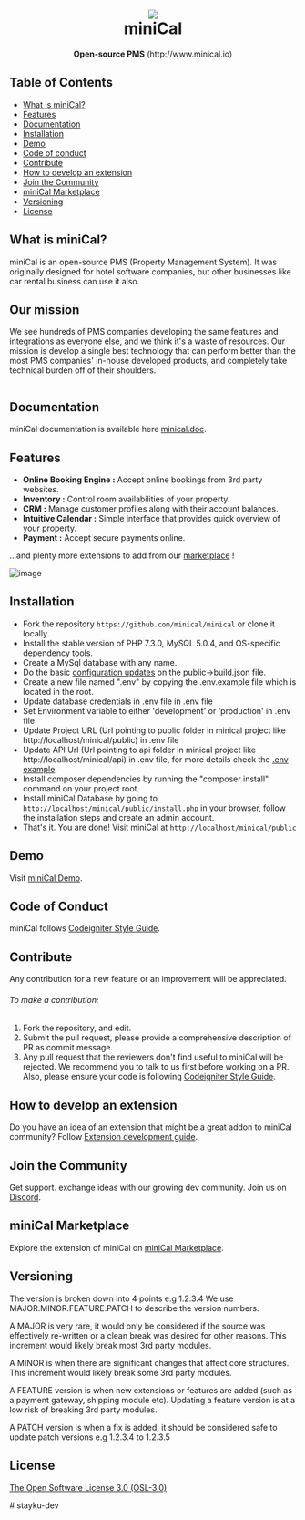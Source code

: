 
<p>
	<h1 align="center">
		<img src="https://user-images.githubusercontent.com/604232/125141099-e5e4f300-e0c8-11eb-9477-3e8601382ec9.png"/>
		<br/>
	miniCal</h1>
</p>


<p align="center">
	<b>Open-source PMS</b> (http://www.minical.io)	
</p>

## Table of Contents

* [What is miniCal?](#what-is-minical)
* [Features](#features)
* [Documentation](#documentation)
* [Installation](#installation)
* [Demo](#demo)
* [Code of conduct](#code-of-conduct)
* [Contribute](#contribute)
* [How to develop an extension](#how-to-develop-an-extension)
* [Join the Community](#join-the-community)
* [miniCal Marketplace](#miniCal-marketplace)
* [Versioning](#versioning)
* [License](#license)

## What is miniCal?
miniCal is an open-source PMS (Property Management System). It was originally designed for hotel software companies, but other businesses like car rental business can use it also. 

## Our mission
We see hundreds of PMS companies developing the same features and integrations as everyone else, and we think it's a waste of resources. Our mission is develop a single best technology that can perform better than the most PMS companies' in-house developed products, and completely take technical burden off of their shoulders.

<img src="https://snipboard.io/KZDfkU.jpg" alt="">


## Documentation
miniCal documentation is available here [minical.doc](https://github.com/minical/minical/wiki).

## Features
* <b>Online Booking Engine&nbsp;:</b>&nbsp;Accept online bookings from 3rd party websites.
* <b>Inventory&nbsp;:</b>&nbsp;Control room availabilities of your property.
* <b>CRM&nbsp;:</b>&nbsp;Manage customer profiles along with their account balances.
* <b>Intuitive Calendar&nbsp;:</b>&nbsp;Simple interface that provides quick overview of your property.
* <b>Payment&nbsp;:</b>&nbsp;Accept secure payments online.

...and plenty more extensions to add from our [marketplace](http://marketplace.minical.io/) !

![image](https://user-images.githubusercontent.com/604232/110357719-7236ba80-7ff0-11eb-9d75-e9aebfbba367.png)


## Installation

* Fork the repository `https://github.com/minical/minical` or clone it locally.
* Install the stable version of PHP 7.3.0, MySQL 5.0.4, and OS-specific dependency tools.
* Create a MySql database with any name.
* Do the basic [configuration updates](https://github.com/minical/minical/wiki/configuration) on the public->build.json file.
* Create a new file named ".env" by copying the .env.example file which is located in the root. 
* Update database credentials in .env file in .env file
* Set Environment variable to either 'development' or 'production' in .env file
* Update Project URL (Url pointing to public folder in minical project like http://localhost/minical/public) in .env file
* Update API Url (Url pointing to api folder in minical project like http://localhost/minical/api) in .env file, for more details check the [.env example](https://github.com/minical/minical/wiki/.env-example).
* Install composer dependencies by running the "composer install" command on your project root.
* Install miniCal Database by going to `http://localhost/minical/public/install.php` in your browser, follow the installation steps and create an admin account.
* That's it. You are done! Visit miniCal at `http://localhost/minical/public`

## Demo
Visit [miniCal Demo](https://demo.minical.io/).


## Code of Conduct
miniCal follows [Codeigniter Style Guide](https://codeigniter.com/userguide3/general/styleguide.html).

## Contribute

Any contribution for a new feature or an improvement will be appreciated.
###### To make a contribution:
1. Fork the repository, and edit.
2. Submit the pull request, please provide a comprehensive description of PR as commit message.
3. Any pull request that the reviewers don't find useful to miniCal will be rejected. We recommend you to talk to us first before working on a PR. Also, please ensure your code is following [Codeigniter Style Guide](https://codeigniter.com/userguide3/general/styleguide.html).

## How to develop an extension
Do you have an idea of an extension that might be a great addon to miniCal community?
Follow [Extension development guide](https://github.com/minical/minical/wiki).

## Join the Community
Get support. exchange ideas with our growing dev community. Join us on [Discord](https://discord.gg/a7B7RXZ3w5).

## miniCal Marketplace
Explore the extension of miniCal on [miniCal Marketplace](http://marketplace.minical.io/).

## Versioning

The version is broken down into 4 points e.g 1.2.3.4 We use MAJOR.MINOR.FEATURE.PATCH to describe the version numbers.

A MAJOR is very rare, it would only be considered if the source was effectively re-written or a clean break was desired for other reasons. This increment would likely break most 3rd party modules.

A MINOR is when there are significant changes that affect core structures. This increment would likely break some 3rd party modules.

A FEATURE version is when new extensions or features are added (such as a payment gateway, shipping module etc). Updating a feature version is at a low risk of breaking 3rd party modules.

A PATCH version is when a fix is added, it should be considered safe to update patch versions e.g 1.2.3.4 to 1.2.3.5

## License

[The Open Software License 3.0 (OSL-3.0)](https://github.com/minical/minical/blob/main/LICENSE)



#   s t a y k u - d e v  
 